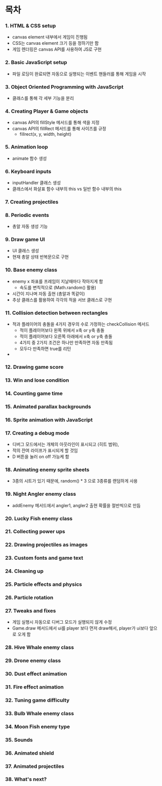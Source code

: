 # 목차
### 1. HTML & CSS setup
- canvas element 내부에서 게임이 진행됨
- CSS는 canvas element 크기 등을 정하기만 함
- 게임 렌더링은 canvas API를 사용하여 JS로 구현
### 2. Basic JavaScript setup
- 파일 로딩이 완료되면 자동으로 실행되는 이벤트 핸들러를 통해 게임을 시작
### 3. Object Oriented Programming with JavaScript
- 클래스를 통해 각 세부 기능을 분리
### 4. Creating Player & Game objects
- canvas API의 fillStyle 메서드를 통해 색을 지정
- canvas API의 fillRect 메서드를 통해 사이즈를 규정
  - fillrect(x, y, width, height)
### 5. Animation loop
- animate 함수 생성
### 6. Keyboard inputs
- inputHandler 클래스 생성
- 클래스에서 화살표 함수 내부의 this vs 일반 함수 내부의 this
### 7. Creating projectiles
### 8. Periodic events
- 총알 자동 생성 기능
### 9. Draw game UI
- UI 클래스 생성
- 현재 총알 상태 반복문으로 구현
### 10. Base enemy class
- enemy x 좌표를 프레임이 지날때마다 작아지게 함
  - 속도를 변칙적으로 (Math.random() 활용)
- 시간이 지나며 자동 출현 (총알과 똑같이)
- 추상 클래스를 활용하여 각각의 적을 서브 클래스로 구현
### 11. Collision detection between rectangles
- 적과 플레이어의 충돌을 4가지 경우의 수로 가정하는 checkCollision 메서드
  - 적이 플레이어보다 왼쪽 위에서 x축 or y축 충돌
  - 적이 플레이어보다 오른쪽 아래에서 x축 or y축 충돌
  - 4가지 중 2가지 조건은 하나만 만족하면 자동 만족됨
  - 모두다 만족하면 true를 리턴
- 
### 12. Drawing game score
### 13. Win and lose condition
### 14. Counting game time
### 15. Animated parallax backgrounds
### 16. Sprite animation with JavaScript
### 17. Creating a debug mode
- 디버그 모드에서는 개체의 아웃라인이 표시되고 (히트 범위),
- 적의 잔여 라이프가 표시되게 할 것임
- D 버튼을 눌러 on off 가능케 함
### 18. Animating enemy sprite sheets
- 3종의 시트가 있기 때문에, random() * 3 으로 3종류를 랜덤하게 사용
### 19. Night Angler enemy class
- addEnemy 메서드에서 angler1, angler2 출현 확률을 절반씩으로 만듬
### 20. Lucky Fish enemy class
### 21. Collecting power ups
### 22. Drawing projectiles as images
### 23. Custom fonts and game text
### 24. Cleaning up
### 25. Particle effects and physics
### 26. Particle rotation
### 27. Tweaks and fixes
- 게임 실행시 자동으로 디버그 모드가 실행되지 않게 수정
- Game.draw 메서드에서 ui를 player 보다 먼저 draw해서, player가 ui보다 앞으로 오게 함
### 28. Hive Whale enemy class
### 29. Drone enemy class
### 30. Dust effect animation
### 31. Fire effect animation
### 32. Tuning game difficulty
### 33. Bulb Whale enemy class
### 34. Moon Fish enemy type
### 35. Sounds
### 36. Animated shield
### 37. Animated projectiles
### 38. What's next?